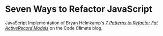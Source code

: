 Seven Ways to Refactor JavaScript
=================================

JavaScript Implementation of Bryan Helmkamp's [_7 Patterns to Refactor Fat ActiveRecord Models_](http://blog.codeclimate.com/blog/2012/10/17/7-ways-to-decompose-fat-activerecord-models/) on the Code Climate blog.
